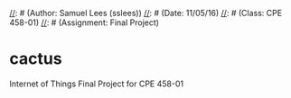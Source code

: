 [//]: # (File: README.md)
[//]: # (Author: Samuel Lees (sslees))
[//]: # (Date: 11/05/16)
[//]: # (Class: CPE 458-01)
[//]: # (Assignment: Final Project)

# cactus
Internet of Things Final Project for CPE 458-01
